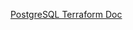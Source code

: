 [PostgreSQL Terraform Doc](https://registry.terraform.io/providers/hashicorp/azurerm/latest/docs/resources/postgresql_database)